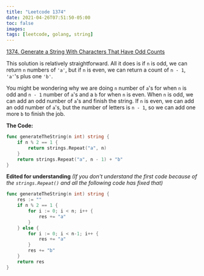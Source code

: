 ```yaml
---
title: "Leetcode 1374"
date: 2021-04-26T07:51:50-05:00
toc: false
images:
tags: [leetcode, golang, string]
---
```


[1374. Generate a String With Characters That Have Odd Counts](https://leetcode.com/problems/generate-a-string-with-characters-that-have-odd-counts/)

This solution is relatively straightforward. All it does is if `n` is odd, we can return `n` numbers of `'a'`, but if `n` is even, we can return a count of `n - 1`, `'a'`'s plus one `'b'`.

You might be wondering why we are doing `n` number of `a`'s for when `n` is odd and `n - 1` number of `a`'s and a `b` for when `n` is even. When `n` is odd, we can add an odd number of `a`'s and finish the string. If `n` is even, we can add an odd number of `a`'s, but the number of letters is `n - 1`, so we can add one more `b` to finish the job.

**The Code:**

``` go
func generateTheString(n int) string {
    if n % 2 == 1 {
        return strings.Repeat("a", n)
    }
    return strings.Repeat("a", n - 1) + "b"
}
```

**Edited for understanding** *(If you don't understand the first code because of the `strings.Repeat()` and all the following code has fixed that)*

``` go
func generateTheString(n int) string {
    res := ""
    if n % 2 == 1 {
        for i := 0; i < n; i++ {
            res += "a"
        }
    } else {
        for i := 0; i < n-1; i++ {
            res += "a"
        }
        res += "b"
    }
    return res
}
```